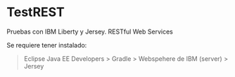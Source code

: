 # TestREST
Pruebas con IBM Liberty y Jersey. RESTful Web Services

Se requiere tener instalado:
  > Eclipse Java EE Developers
	> Gradle
	> Webspehere de IBM (server)
	> Jersey
	
